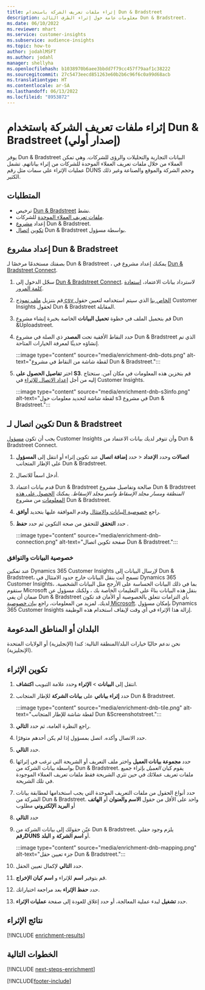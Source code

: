 ```yaml
---
title: إثراء ملفات تعريف الشركة باستخدام Dun & Bradstreet
description: معلومات عامة حول إثراء الطرف الثالث Dun & Bradstreet.
ms.date: 06/10/2022
ms.reviewer: mhart
ms.service: customer-insights
ms.subservice: audience-insights
ms.topic: how-to
author: jodahlMSFT
ms.author: jodahl
manager: shellyha
ms.openlocfilehash: b1038970b6aee3bbdd7f79cc457f79aaf1c38222
ms.sourcegitcommit: 27c5473eecd851263e60b2b6c96f6c0a99d68acb
ms.translationtype: HT
ms.contentlocale: ar-SA
ms.lasthandoff: 06/13/2022
ms.locfileid: "8953872"
---
```

# <a name="enrichment-of-company-profiles-with-dun--bradstreet-preview"></a>إثراء ملفات تعريف الشركة باستخدام Dun & Bradstreet (إصدار أولي)

يوفر Dun & Bradstreet البيانات التجارية والتحليلات والرؤى للشركات. وهي تمكن العملاء من خلال ملفات تعريف العملاء الموحدة للشركات من إثراء بياناتهم. تشمل عمليات الإثراء على سمات مثل رقم DUNS وحجم الشركة والموقع والصناعة وغير ذلك الكثير.

## <a name="prerequisites"></a>المتطلبات

- ترخيص [Dun & Bradstreet](https://www.dnb.com/marketing/media/give-your-data-a-boost.html?source=microsoft_audience_insights) نشط.
- [ملفات تعريف العملاء الموحدة](customer-profiles.md) للشركات.
- إعداد [مشروع](#set-up-your-dun--bradstreet-project) Dun & Bradstreet.
- [تكوين](#configure-a-connection-for-dun--bradstreet) [اتصال](connections.md) Dun & Bradstreet بواسطة مسؤول.

## <a name="set-up-your-dun--bradstreet-project"></a>إعداد مشروع Dun & Bradstreet

بصفتك مستخدمًا مرخصًا لـ Dun & Bradstreet ، يمكنك إعداد مشروع في [Dun & Bradstreet Connect](https://connect.dnb.com?lead_source=microsoft_audienceinsights).

1. سجّل الدخول إلى [Dun & Bradstreet Connect](https://connect.dnb.com?lead_source=microsoft_audienceinsights). لاسترداد بيانات الاعتماد، [استعادة كلمة المرور](https://sso.dnb.com/signin/forgot-password?lead_source=microsoft_audienceinsights).

1. قم بتنزيل [ملف نموذج csv الخاص بنا](https://c360devenrichment.blob.core.windows.net/mapping/DnBCIdatamapping.csv) الذي سيتم استخدامه لتعيين حقول Customer Insights لحقول Dun & Bradstreet المقابلة.

1. قم بتحميل الملف في خطوة **تحميل البيانات** الخاصة بخبرة إنشاء مشروع Dun &Uploadstreet.

1. حدد النقاط الأفقية تحت **المصدر** ذي الصلة في مشروع Dun & Bradstreet الذي تم إنشاؤه حديثًا لمعرفة الخيارات المتاحة.

   :::image type="content" source="media/enrichment-dnb-dots.png" alt-text="لقطة شاشة من النقاط في مشروع Dun & Bradstreet.":::

1. اختر **تفاصيل الحصول على S3**. قم بتخزين هذه المعلومات في مكان آمن. ستحتاج إليه من أجل [إعداد الاتصال للإثراء](#configure-a-connection-for-dun--bradstreet) في Customer Insights.

   :::image type="content" source="media/enrichment-dnb-s3info.png" alt-text="لقطة شاشة لتحديد معلومات حول s3 في مشروع Dun & Bradstreet.":::

## <a name="configure-a-connection-for-dun--bradstreet"></a>تكوين اتصال لـ Dun & Bradstreet

يجب أن تكون [مسؤول](permissions.md#admin) Customer Insights وأن تتوفر لديك بيانات الاعتماد من Dun & Bradstreet Connect.

1. حدد **إضافة اتصال** عند تكوين إثراء أو انتقل إلى **المسؤول‏‎** > **اتصالات** وحدد **الإعداد** على الإطار المتجانب Dun & Bradstreet.

1. أدخل اسماً للاتصال.

1. قدم بيانات اعتماد Dun & Bradstreet صالحة وتفاصيل مشروع Dun & Bradstreet *المنطقة ومسار مجلد الإسقاط واسم مجلد الإسقاط*. يمكنك [الحصول على هذه المعلومات](#set-up-your-dun--bradstreet-project) من مشروع Dun & Bradstreet.

1. راجع [خصوصية البيانات والامتثال](#data-privacy-and-compliance) وقدم الموافقة عليها بتحديد **أوافق**.

1. حدد **التحقق** للتحقق من صحة التكوين ثم حدد **حفظ** .

   :::image type="content" source="media/enrichment-dnb-connection.png" alt-text="صفحة تكوين اتصال Dun & Bradstreet.":::

### <a name="data-privacy-and-compliance"></a>خصوصية البيانات والتوافق

عند تمكين Dynamics 365 Customer Insights لإرسال البيانات إلى Dun & Bradstreet، تسمح أنت بنقل البيانات خارج حدود الامتثال في Dynamics 365 Customer Insights، بما في ذلك البيانات الحساسة على الأرجح مثل البيانات الشخصية. ستقوم Microsoft بنقل هذه البيانات بناءً على التعليمات الخاصة بك ، ولكنك مسؤول عن ضمان أن يفي Dun & Bradstreet بأي التزامات تتعلق بالخصوصية أو الأمان قد تكون لديك. لمزيد من المعلومات، راجع [بيان خصوصية Microsoft](https://go.microsoft.com/fwlink/?linkid=396732).
بإمكان مسؤول Dynamics 365 Customer Insights إزالة هذا الإثراء في أي وقت لإيقاف استخدام هذه الوظيفة.

## <a name="supported-countries-or-regions"></a>البلدان أو المناطق المدعومة

نحن ندعم حاليًا خيارات البلد/المنطقة التالية: كندا (الإنجليزية) أو الولايات المتحدة (الإنجليزية).

## <a name="configure-the-enrichment"></a>تكوين الإثراء

1. انتقل إلى **البيانات** > **الإثراء** وحدد علامة التبويب **اكتشاف**.

1. حدد **إثراء بياناتي‬** على **بيانات الشركة** للإطار المتجانب Dun & Bradstreet.

   :::image type="content" source="media/enrichment-dnb-tile.png" alt-text="لقطة شاشة للإطار المتجانب Dun &Screenshotstreet.":::

1. راجع النظرة العامة، ثم حدد **التالي**.

1. حدد الاتصال وأكده. اتصل بمسؤول إذا لم يكن أحدهم متوفرًا.

1. حدد **التالي**.

1. حدد **مجموعة بيانات العميل** واختر ملف التعريف أو الشريحة التي ترغب في إثرائها بواسطة بيانات الشركة من Dun & Bradstreet. يقوم كيان *العميل* بإثراء جميع ملفات تعريف عملائك في حين تثري الشريحة فقط ملفات تعريف العملاء الموجودة في تلك الشريحة.

1. حدد أنواع الحقول من ملفات التعريف الموحدة التي يجب استخدامها لمطابقة بيانات الشركة من Dun & Bradstreet. واحد على الأقل من حقول **الاسم والعنوان** أو **الهاتف** أو **البريد الإلكتروني** مطلوب

1. حدد **التالي**

1. عيّن حقولك إلى بيانات الشركة من Dun & Bradstreet. يلزم وجود حقلي **رقمDUNS** أو **اسم الشركة** و **البلد**.

      :::image type="content" source="media/enrichment-dnb-mapping.png" alt-text="جزء تعيين حقل Dun & Bradstreet.":::

1. حدد **التالي** لإكمال تعيين الحقل.

1. قم بتوفير **اسم** للإثراء و **اسم كيان الإخراج**.

1. حدد **حفظ الإثراء** بعد مراجعة اختياراتك.

1. حدد **تشغيل** لبدء عملية المعالجة، أو حدد إغلاق للعودة إلى صفحة **عمليات الإثراء**.

## <a name="enrichment-results"></a>نتائج الإثراء

[!INCLUDE [enrichment-results](includes/enrichment-results.md)]

## <a name="next-steps"></a>الخطوات التالية

[!INCLUDE [next-steps-enrichment](includes/next-steps-enrichment.md)]

[!INCLUDE[footer-include](includes/footer-banner.md)]

